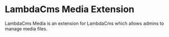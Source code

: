 # LambdaCms Media Extension

LambdaCms Media is an extension for LambdaCms which allows admins to manage media files.
